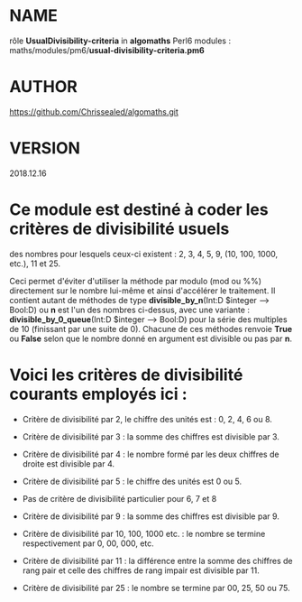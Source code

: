 NAME
====

rôle **UsualDivisibility-criteria** in **algomaths** Perl6 modules : maths/modules/pm6/**usual-divisibility-criteria.pm6**

AUTHOR
======

https://github.com/Chrissealed/algomaths.git

VERSION
=======

2018.12.16

Ce module est destiné à coder les critères de divisibilité usuels
=================================================================

des nombres pour lesquels ceux-ci existent : 2, 3, 4, 5, 9, (10, 100, 1000, etc.), 11 et 25.

Ceci permet d'éviter d'utiliser la méthode par modulo (mod ou %%) directement sur le nombre lui-même et ainsi d'accélérer le traitement. Il contient autant de méthodes de type **divisible_by_n**(Int:D $integer --> Bool:D) ou **n** est l'un des nombres ci-dessus, avec une variante : **divisible_by_0_queue**(Int:D $integer --> Bool:D) pour la série des multiples de 10 (finissant par une suite de 0). Chacune de ces méthodes renvoie **True** ou **False** selon que le nombre donné en argument est divisible ou pas par **n**.

Voici les critères de divisibilité courants employés ici :
==========================================================

  * Critère de divisibilité par 2, le chiffre des unités est : 0, 2, 4, 6 ou 8.

  * Critère de divisibilité par 3 : la somme des chiffres est divisible par 3.

  * Critère de divisibilité par 4 : le nombre formé par les deux chiffres de droite est divisible par 4.

  * Critère de divisibilité par 5 : le chiffre des unités est 0 ou 5.

  * Pas de critère de divisibilité particulier pour 6, 7 et 8

  * Critère de divisibilité par 9 : la somme des chiffres est divisible par 9.

  * Critère de divisibilité par 10, 100, 1000 etc. : le nombre se termine respectivement par 0, 00, 000, etc.

  * Critère de divisibilité par 11 : la différence entre la somme des chiffres de rang pair et celle des chiffres de rang impair est divisible par 11.

  * Critère de divisibilité par 25 : le nombre se termine par 00, 25, 50 ou 75.

